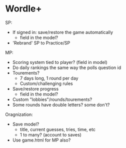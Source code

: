 # Wordle+

SP:
- If signed in: save/restore the game automatically
    - field in the model?
- 'Rebrand' SP to Practice/SP

MP:
- Scoring system tied to player? (field in model)
- Do daily rankings the same way the polls question id
- Tourements?
    - 7 days long, 1 round per day
    - Custom/challenging rules
- Save/restore progress
    - field in the model?
- Custom "lobbies"/rounds/tourements?
- Some rounds have double letters? some don't?

Oragnization:
- Save model?
    - title, current guesses, tries, time, etc
    - 1 to many? (account to saves)
- Use game.html for MP also?